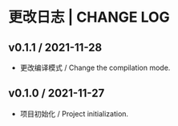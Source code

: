 # 更改日志 | CHANGE LOG

## v0.1.1 / 2021-11-28

- 更改编译模式 / Change the compilation mode.

## v0.1.0 / 2021-11-27

- 项目初始化 / Project initialization.
